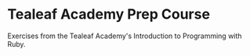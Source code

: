# Tealeaf Academy Prep Course #

Exercises from the Tealeaf Academy's Introduction to Programming with Ruby.
